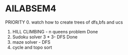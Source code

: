# AILABSEM4


PRIORITY
0. watch how to create trees of dfs,bfs and ucs 
1. HILL CLIMBING - n queens problem Done
2. Sudoku solver 3 * 3- DFS   Done 
3. maze solver - DFS
4. cycle and topo sort


